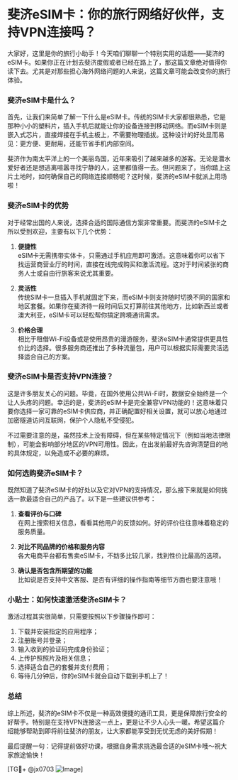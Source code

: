 # 斐济eSIM卡：你的旅行网络好伙伴，支持VPN连接吗？

大家好，这里是你的旅行小助手！今天咱们聊聊一个特别实用的话题——斐济的eSIM卡。如果你正在计划去斐济度假或者已经在路上了，那这篇文章绝对值得你读下去。尤其是对那些担心海外网络问题的人来说，这篇文章可能会改变你的旅行体验。

### 斐济eSIM卡是什么？

首先，让我们来简单了解一下什么是eSIM卡。传统的SIM卡大家都很熟悉，它是那种小小的塑料片，插入手机后就能让你的设备连接到移动网络。而eSIM卡则是嵌入式芯片，直接焊接在手机主板上，不需要物理插拔。这种设计的好处显而易见：更方便、更耐用，还能节省手机内部空间。

斐济作为南太平洋上的一个美丽岛国，近年来吸引了越来越多的游客。无论是潜水爱好者还是想逃离喧嚣寻找宁静的人，这里都值得一去。但问题来了，当你踏上这片土地时，如何确保自己的网络连接顺畅呢？这时候，斐济的eSIM卡就派上用场啦！

### 斐济eSIM卡的优势

对于经常出国的人来说，选择合适的国际通信方案非常重要。而斐济的eSIM卡之所以受到欢迎，主要有以下几个优势：

1. **便捷性**  
   eSIM卡无需携带实体卡，只需通过手机应用即可激活。这意味着你可以省下找运营商营业厅的时间，直接在线完成购买和激活流程。这对于时间紧张的商务人士或自由行旅客来说尤其重要。

2. **灵活性**  
   传统SIM卡一旦插入手机就固定下来，而eSIM卡则支持随时切换不同的国家和地区套餐。如果你在斐济待一段时间后又打算前往其他地方，比如新西兰或者澳大利亚，eSIM卡可以轻松帮你搞定跨境通讯需求。

3. **价格合理**  
   相比于租借Wi-Fi设备或是使用昂贵的漫游服务，斐济eSIM卡通常提供更具性价比的选择。很多服务商还推出了多种流量包，用户可以根据实际需要灵活选择适合自己的方案。

### 斐济eSIM卡是否支持VPN连接？

这是许多朋友关心的问题。毕竟，在国外使用公共Wi-Fi时，数据安全始终是一个让人头疼的问题。幸运的是，斐济的eSIM卡是完全兼容VPN功能的！这意味着只要你选择一家可靠的eSIM卡供应商，并正确配置好相关设置，就可以放心地通过加密隧道访问互联网，保护个人隐私不受侵犯。

不过需要注意的是，虽然技术上没有障碍，但在某些特定情况下（例如当地法律限制），可能会影响部分地区的VPN可用性。因此，在出发前最好先咨询清楚目的地的具体规定，以免造成不必要的麻烦。

### 如何选购斐济eSIM卡？

既然知道了斐济eSIM卡的好处以及它对VPN的支持情况，那么接下来就是如何挑选一款最适合自己的产品了。以下是一些建议供参考：

1. **查看评价与口碑**  
   在网上搜索相关信息，看看其他用户的反馈如何。好的评价往往意味着稳定的服务质量。

2. **对比不同品牌的价格和服务内容**  
   各大电商平台都有售卖eSIM卡，不妨多比较几家，找到性价比最高的选项。

3. **确认是否包含所期望的功能**  
   比如说是否支持中文客服、是否有详细的操作指南等细节方面也要注意哦！

### 小贴士：如何快速激活斐济eSIM卡？

激活过程其实很简单，只需要按照以下步骤操作即可：
1. 下载并安装指定的应用程序；
2. 注册账号并登录；
3. 输入收到的验证码完成身份验证；
4. 上传护照照片及相关信息；
5. 选择适合自己的套餐并支付费用；
6. 等待几分钟后，你的eSIM卡就会自动下载到手机上了！

### 总结

综上所述，斐济的eSIM卡不仅是一种高效便捷的通讯工具，更是保障旅行安全的好帮手。特别是在支持VPN连接这一点上，更是让不少人心头一暖。希望这篇介绍能够帮助到即将前往斐济的朋友，让大家都能享受到无忧无虑的美好假期！

最后提醒一句：记得提前做好功课，根据自身需求挑选最合适的eSIM卡哦～祝大家旅途愉快！

[TG💪+ @jx0703 ![Image](https://github.com/user-attachments/assets/dbca1d08-cadb-493c-b0ec-ad6f7a83f270)]
